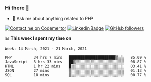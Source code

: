 ### Hi there 👋

<!--
**mustafaculban/mustafaculban** is a ✨ _special_ ✨ repository because its `README.md` (this file) appears on your GitHub profile.

Here are some ideas to get you started:

- 🌱 I’m currently learning ...
- 👯 I’m looking to collaborate on ...
- 🤔 I’m looking for help with ...
- 📫 How to reach me: ...
- 😄 Pronouns: ...
- ⚡ Fun fact: ...

-->
- 💬 Ask me about anything related to PHP

[![Contact me on Codementor](https://www.codementor.io/m-badges/karamusluk/book-session.svg)](https://www.codementor.io/@karamusluk?refer=badge)
[![Linkedin Badge](https://img.shields.io/badge/-Mustafa%20Culban-blue?style=social&logo=Linkedin&logoColor=blue&link=https://www.linkedin.com/in/mustafaculban/)](https://www.linkedin.com/in/mustafaculban/) 
[![GitHub followers](https://img.shields.io/github/followers/karamusluk?label=Follow&style=social)](https://github.com/karamusluk/?tab=follow)


📊 **This week I spent my time on**
<!--START_SECTION:waka-->
```text
Week: 14 March, 2021 - 21 March, 2021

PHP          34 hrs 7 mins   █████████████████████▒░░░   85.09 % 
JavaScript   3 hrs 33 mins   ██▒░░░░░░░░░░░░░░░░░░░░░░   08.87 % 
HTML         1 hr 22 mins    █░░░░░░░░░░░░░░░░░░░░░░░░   03.41 % 
JSON         27 mins         ▒░░░░░░░░░░░░░░░░░░░░░░░░   01.13 % 
SQL          18 mins         ▒░░░░░░░░░░░░░░░░░░░░░░░░   00.77 % 
```
<!--END_SECTION:waka-->

